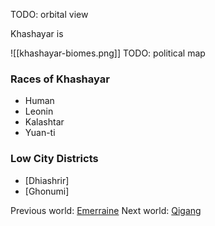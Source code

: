 TODO: orbital view

Khashayar is

![[khashayar-biomes.png]]
TODO: political map

### Races of Khashayar
- Human
- Leonin
- Kalashtar
- Yuan-ti

### Low City Districts
- [Dhiashrir]
- [Ghonumi]

Previous world: [Emerraine](places/worlds/Emerraine)
Next world: [Qigang](places/worlds/Qigang)